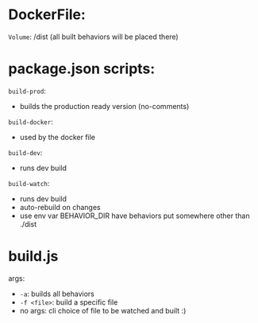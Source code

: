 # DockerFile:
`Volume`: /dist (all built behaviors will be placed there)

# package.json scripts:
`build-prod`:
 - builds the production ready version (no-comments)

`build-docker`:
 - used by the docker file

`build-dev`:
 - runs dev build

`build-watch`:
 - runs dev build
 - auto-rebuild on changes
 - use env var BEHAVIOR_DIR have behaviors put somewhere other than ./dist

# build.js
args:
- `-a`: builds all behaviors
- `-f <file>`: build a specific file
- no args: cli choice of file to be watched and built :)